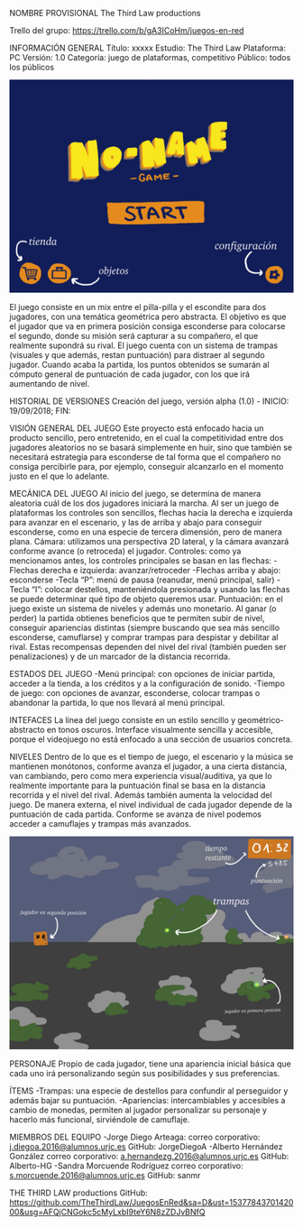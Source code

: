 ﻿NOMBRE PROVISIONAL
The Third Law productions

Trello del grupo: https://trello.com/b/gA3ICoHm/juegos-en-red

INFORMACIÓN GENERAL
Título: xxxxx
Estudio: The Third Law 
Plataforma: PC
Versión: 1.0
Categoría: juego de plataformas, competitivo
Público: todos los públicos

![Start Menu](https://github.com/TheThirdLaw/JuegosEnRed/blob/Dev/images/StartMenu.jpg)
    

El juego consiste en un mix entre el pilla-pilla y el escondite para dos jugadores, con una temática geométrica pero abstracta. El objetivo es que el jugador que va en primera posición consiga esconderse para colocarse el segundo, donde su misión será capturar a su compañero, el que realmente supondrá su rival. El juego cuenta con un sistema de trampas (visuales y que además, restan puntuación) para distraer al segundo jugador. Cuando acaba la partida, los puntos obtenidos se sumarán al cómputo general de puntuación de cada jugador, con los que irá aumentando de nivel.

HISTORIAL DE VERSIONES
Creación del juego, versión alpha (1.0) - INICIO: 19/09/2018; FIN:

VISIÓN GENERAL DEL JUEGO
Este proyecto está enfocado hacia un producto sencillo, pero entretenido, en el cual la competitividad entre dos jugadores aleatorios no se basará simplemente en huir, sino que también se necesitará estrategia para esconderse de tal forma que el compañero no consiga percibirle para, por ejemplo, conseguir alcanzarlo en el momento justo en el que lo adelante.

MECÁNICA DEL JUEGO
Al inicio del juego, se determina de manera aleatoria cuál de los dos jugadores iniciará la marcha. 
Al ser un juego de plataformas los controles son sencillos, flechas hacia la derecha e izquierda para avanzar en el escenario, y las de arriba y abajo para conseguir esconderse, como en una especie de tercera dimensión, pero de manera plana.
Cámara: utilizamos una perspectiva 2D lateral, y la cámara avanzará conforme avance (o retroceda) el jugador.
Controles: como ya mencionamos antes, los controles principales se basan en las flechas:
-Flechas derecha e izquierda: avanzar/retroceder
-Flechas arriba y abajo: esconderse
-Tecla “P”: menú de pausa (reanudar, menú principal, salir)
-Tecla “I”: colocar destellos, manteniéndola presionada y usando las flechas se puede determinar qué tipo de objeto queremos usar.
Puntuación: en el juego existe un sistema de niveles y además uno monetario. Al ganar (o perder) la partida obtienes beneficios que te permiten subir de nivel, conseguir apariencias distintas (siempre buscando que sea más sencillo esconderse, camuflarse) y comprar trampas para despistar y debilitar al rival.
Estas recompensas dependen del nivel del rival (también pueden ser penalizaciones) y de un marcador de la distancia recorrida.

 ESTADOS DEL JUEGO
-Menú principal: con opciones de iniciar partida, acceder a la tienda, a los créditos y a la configuración de sonido. 
-Tiempo de juego: con opciones de avanzar, esconderse, colocar trampas o abandonar la partida, lo que nos llevará al menú principal.

INTEFACES
La línea del juego consiste en un estilo sencillo y geométrico-abstracto en tonos oscuros.
Interface visualmente sencilla y accesible, porque el videojuego no está enfocado a una sección de usuarios concreta.

NIVELES
Dentro de lo que es el tiempo de juego, el escenario y la música se mantienen monótonos, conforme avanza el jugador, a una cierta distancia, van cambiando, pero como mera experiencia visual/auditiva, ya que lo realmente importante para la puntuación final se basa en la distancia recorrida y el nivel del rival. Además también aumenta la velocidad del juego.
De manera externa, el nivel individual de cada jugador depende de la puntuación de cada partida. Conforme se avanza de nivel podemos acceder a camuflajes y trampas más avanzados.

![Level Example](https://github.com/TheThirdLaw/JuegosEnRed/blob/Dev/images/In-game.jpg)


PERSONAJE
Propio de cada jugador, tiene una apariencia inicial básica que cada uno irá personalizando según sus posibilidades y sus preferencias.

ÍTEMS
-Trampas: una especie de destellos para confundir al perseguidor y además bajar su puntuación.
-Apariencias: intercambiables y accesibles a cambio de monedas, permiten al jugador personalizar su personaje y hacerlo más funcional, sirviéndole de camuflaje.




MIEMBROS DEL EQUIPO
-Jorge Diego Arteaga: 
correo corporativo: j.diegoa.2016@alumnos.urjc.es
GitHub: JorgeDiegoA
-Alberto Hernández González 
correo corporativo: a.hernandezg.2016@alumnos.urjc.es
GitHub: Alberto-HG
-Sandra Morcuende Rodríguez
correo corporativo: s.morcuende.2016@alumnos.urjc.es
GitHub: sanmr

THE THIRD LAW productions
GitHub: https://github.com/TheThirdLaw/JuegosEnRed&sa=D&ust=1537784370142000&usg=AFQjCNGokc5cMyLxbI9teY6N8zZDJvBNfQ



